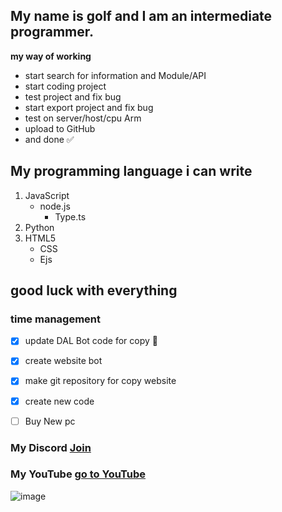 ## My name is golf and I am an intermediate programmer.

__my way of working__
- start search for information and Module/API
 - start coding project
  - test project and fix bug
  - start export project and fix bug
  - test on server/host/cpu Arm
 - upload to GitHub
- and done ✅

## My programming language i can write

 1. JavaScript
    - node.js
      - Type.ts
 2. Python
 3. HTML5
    - CSS
    - Ejs

## good luck with everything 

### time management
- [x] update DAL Bot code for copy 🎉
- [x] create website bot
- [x] make git repository for copy website
- [x] create new code
- [ ] Buy New pc


### My Discord [Join](https://discord.gg/Rrn6jdjvzd)
### My YouTube [go to YouTube](https://youtube.com/channel/UCCwhaAbi3t6WthXOQaakYEw)


![image](https://media.discordapp.net/attachments/950770133972971558/991345013432787024/Gamer-Girl-Aesthetic.gif)
